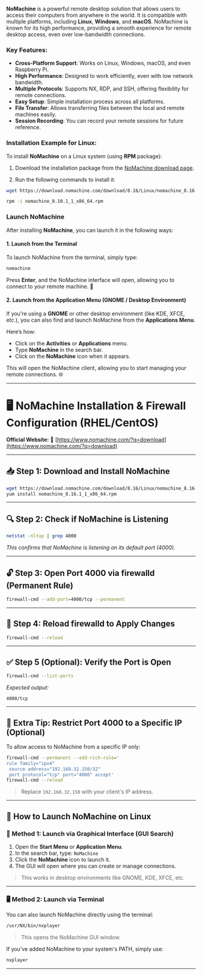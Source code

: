 **NoMachine** is a powerful remote desktop solution that allows users to access their computers from anywhere in the world. It is compatible with multiple platforms, including **Linux**, **Windows**, and **macOS**. NoMachine is known for its high performance, providing a smooth experience for remote desktop access, even over low-bandwidth connections.

### Key Features:

* **Cross-Platform Support**: Works on Linux, Windows, macOS, and even Raspberry Pi.
* **High Performance**: Designed to work efficiently, even with low network bandwidth.
* **Multiple Protocols**: Supports NX, RDP, and SSH, offering flexibility for remote connections.
* **Easy Setup**: Simple installation process across all platforms.
* **File Transfer**: Allows transferring files between the local and remote machines easily.
* **Session Recording**: You can record your remote sessions for future reference.

### Installation Example for Linux:

To install **NoMachine** on a Linux system (using **RPM** package):

1. Download the installation package from the [NoMachine download page](https://www.nomachine.com/download).

2. Run the following commands to install it:

```bash
wget https://download.nomachine.com/download/8.16/Linux/nomachine_8.16.1_1_i686.rpm
```
```bash
rpm -i nomachine_8.10.1_1_x86_64.rpm
```

### Launch NoMachine

After installing **NoMachine**, you can launch it in the following ways:

#### 1. **Launch from the Terminal**

To launch NoMachine from the terminal, simply type:

```bash
nomachine
```

Press **Enter**, and the NoMachine interface will open, allowing you to connect to your remote machine. 🚀

#### 2. **Launch from the Application Menu (GNOME / Desktop Environment)**

If you're using a **GNOME** or other desktop environment (like KDE, XFCE, etc.), you can also find and launch NoMachine from the **Applications Menu**.

Here’s how:

* Click on the **Activities** or **Applications** menu.
* Type **NoMachine** in the search bar.
* Click on the **NoMachine** icon when it appears.

This will open the NoMachine client, allowing you to start managing your remote connections. 🌐

---


# 🖥️ NoMachine Installation & Firewall Configuration (RHEL/CentOS)

**Official Website:**
🔗 [https://www.nomachine.com/?q=download](https://www.nomachine.com/?q=download)

---

## 📥 Step 1: Download and Install NoMachine

```bash
wget https://download.nomachine.com/download/8.16/Linux/nomachine_8.16.1_1_x86_64.rpm
yum install nomachine_8.16.1_1_x86_64.rpm
```

---

## 🔍 Step 2: Check if NoMachine is Listening

```bash
netstat -nltup | grep 4000
```

*This confirms that NoMachine is listening on its default port (4000).*

---

## 🔓 Step 3: Open Port 4000 via firewalld (Permanent Rule)

```bash
firewall-cmd --add-port=4000/tcp --permanent
```

---

## 🔄 Step 4: Reload firewalld to Apply Changes

```bash
firewall-cmd --reload
```

---

## ✅ Step 5 (Optional): Verify the Port is Open

```bash
firewall-cmd --list-ports
```

*Expected output:*

```
4000/tcp
```

---

## 🔐 Extra Tip: Restrict Port 4000 to a Specific IP (Optional)

To allow access to NoMachine from a specific IP only:

```bash
firewall-cmd --permanent --add-rich-rule='
rule family="ipv4"
 source address="192.168.32.150/32"
 port protocol="tcp" port="4000" accept'
firewall-cmd --reload
```

> Replace `192.168.32.150` with your client's IP address.

---

## 🚀 How to Launch NoMachine on Linux

### 🧭 Method 1: Launch via Graphical Interface (GUI Search)

1. Open the **Start Menu** or **Application Menu**.
2. In the search bar, type: `NoMachine`
3. Click the **NoMachine** icon to launch it.
4. The GUI will open where you can create or manage connections.

> This works in desktop environments like GNOME, KDE, XFCE, etc.

---

### 🖥️ Method 2: Launch via Terminal

You can also launch NoMachine directly using the terminal:

```bash
/usr/NX/bin/nxplayer
```

> This opens the NoMachine GUI window.

If you’ve added NoMachine to your system's PATH, simply use:

```bash
nxplayer
```

---


